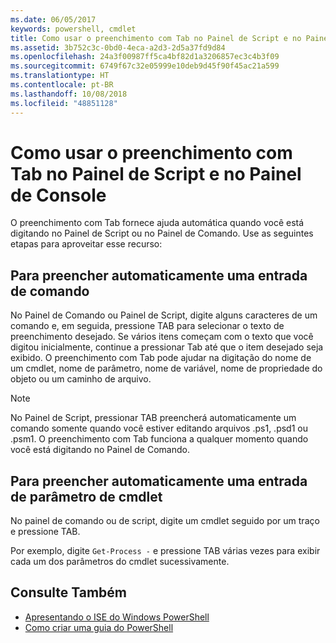 ```yaml
---
ms.date: 06/05/2017
keywords: powershell, cmdlet
title: Como usar o preenchimento com Tab no Painel de Script e no Painel de Console
ms.assetid: 3b752c3c-0bd0-4eca-a2d3-2d5a37fd9d84
ms.openlocfilehash: 24a3f00987ff5ca4bf82d1a3206857ec3c4b3f09
ms.sourcegitcommit: 6749f67c32e05999e10deb9d45f90f45ac21a599
ms.translationtype: HT
ms.contentlocale: pt-BR
ms.lasthandoff: 10/08/2018
ms.locfileid: "48851128"
---
```

# <a name="how-to-use-tab-completion-in-the-script-pane-and-console-pane"></a>Como usar o preenchimento com Tab no Painel de Script e no Painel de Console

O preenchimento com Tab fornece ajuda automática quando você está digitando no Painel de Script ou no Painel de Comando. Use as seguintes etapas para aproveitar esse recurso:

## <a name="to-automatically-complete-a-command-entry"></a>Para preencher automaticamente uma entrada de comando

No Painel de Comando ou Painel de Script, digite alguns caracteres de um comando e, em seguida, pressione TAB para selecionar o texto de preenchimento desejado. Se vários itens começam com o texto que você digitou inicialmente, continue a pressionar Tab até que o item desejado seja exibido. O preenchimento com Tab pode ajudar na digitação do nome de um cmdlet, nome de parâmetro, nome de variável, nome de propriedade do objeto ou um caminho de arquivo.

> [!NOTE]
> No Painel de Script, pressionar TAB preencherá automaticamente um comando somente quando você estiver editando arquivos .ps1, .psd1 ou .psm1. O preenchimento com Tab funciona a qualquer momento quando você está digitando no Painel de Comando.

## <a name="to-automatically-complete-a-cmdlet-parameter-entry"></a>Para preencher automaticamente uma entrada de parâmetro de cmdlet

No painel de comando ou de script, digite um cmdlet seguido por um traço e pressione TAB.

Por exemplo, digite `Get-Process -` e pressione TAB várias vezes para exibir cada um dos parâmetros do cmdlet sucessivamente.

## <a name="see-also"></a>Consulte Também

- [Apresentando o ISE do Windows PowerShell](Introducing-the-Windows-PowerShell-ISE.md)
- [Como criar uma guia do PowerShell](How-to-Create-a-PowerShell-Tab-in-Windows-PowerShell-ISE.md)

